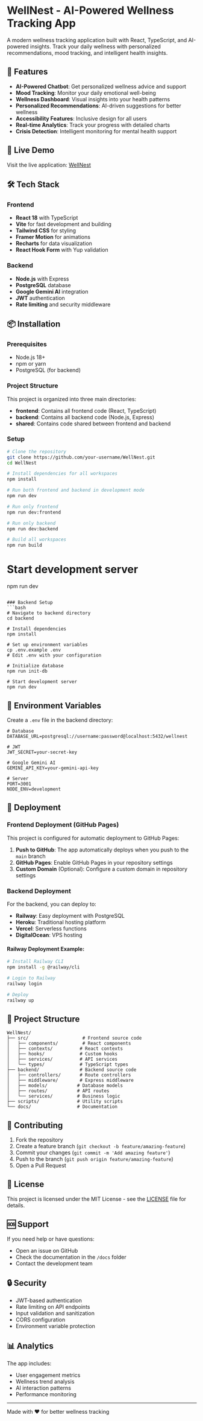 # WellNest - AI-Powered Wellness Tracking App

A modern wellness tracking application built with React, TypeScript, and AI-powered insights. Track your daily wellness with personalized recommendations, mood tracking, and intelligent health insights.

## 🌟 Features

- **AI-Powered Chatbot**: Get personalized wellness advice and support
- **Mood Tracking**: Monitor your daily emotional well-being
- **Wellness Dashboard**: Visual insights into your health patterns
- **Personalized Recommendations**: AI-driven suggestions for better wellness
- **Accessibility Features**: Inclusive design for all users
- **Real-time Analytics**: Track your progress with detailed charts
- **Crisis Detection**: Intelligent monitoring for mental health support

## 🚀 Live Demo

Visit the live application: [WellNest](https://wellnest-ai-frontend.onrender.com/)

## 🛠️ Tech Stack

### Frontend
- **React 18** with TypeScript
- **Vite** for fast development and building
- **Tailwind CSS** for styling
- **Framer Motion** for animations
- **Recharts** for data visualization
- **React Hook Form** with Yup validation

### Backend
- **Node.js** with Express
- **PostgreSQL** database
- **Google Gemini AI** integration
- **JWT** authentication
- **Rate limiting** and security middleware

## 📦 Installation

### Prerequisites
- Node.js 18+ 
- npm or yarn
- PostgreSQL (for backend)

### Project Structure
This project is organized into three main directories:

- **frontend**: Contains all frontend code (React, TypeScript)
- **backend**: Contains all backend code (Node.js, Express)
- **shared**: Contains code shared between frontend and backend

### Setup
```bash
# Clone the repository
git clone https://github.com/your-username/WellNest.git
cd WellNest

# Install dependencies for all workspaces
npm install

# Run both frontend and backend in development mode
npm run dev

# Run only frontend
npm run dev:frontend

# Run only backend
npm run dev:backend

# Build all workspaces
npm run build
```

# Start development server
npm run dev
```

### Backend Setup
```bash
# Navigate to backend directory
cd backend

# Install dependencies
npm install

# Set up environment variables
cp .env.example .env
# Edit .env with your configuration

# Initialize database
npm run init-db

# Start development server
npm run dev
```

## 🔧 Environment Variables

Create a `.env` file in the backend directory:

```env
# Database
DATABASE_URL=postgresql://username:password@localhost:5432/wellnest

# JWT
JWT_SECRET=your-secret-key

# Google Gemini AI
GEMINI_API_KEY=your-gemini-api-key

# Server
PORT=3001
NODE_ENV=development
```

## 🚀 Deployment

### Frontend Deployment (GitHub Pages)

This project is configured for automatic deployment to GitHub Pages:

1. **Push to GitHub**: The app automatically deploys when you push to the `main` branch
2. **GitHub Pages**: Enable GitHub Pages in your repository settings
3. **Custom Domain** (Optional): Configure a custom domain in repository settings

### Backend Deployment

For the backend, you can deploy to:

- **Railway**: Easy deployment with PostgreSQL
- **Heroku**: Traditional hosting platform
- **Vercel**: Serverless functions
- **DigitalOcean**: VPS hosting

#### Railway Deployment Example:
```bash
# Install Railway CLI
npm install -g @railway/cli

# Login to Railway
railway login

# Deploy
railway up
```

## 📁 Project Structure

```
WellNest/
├── src/                    # Frontend source code
│   ├── components/         # React components
│   ├── contexts/          # React contexts
│   ├── hooks/             # Custom hooks
│   ├── services/          # API services
│   └── types/             # TypeScript types
├── backend/               # Backend source code
│   ├── controllers/       # Route controllers
│   ├── middleware/        # Express middleware
│   ├── models/           # Database models
│   ├── routes/           # API routes
│   └── services/         # Business logic
├── scripts/              # Utility scripts
└── docs/                 # Documentation
```

## 🤝 Contributing

1. Fork the repository
2. Create a feature branch (`git checkout -b feature/amazing-feature`)
3. Commit your changes (`git commit -m 'Add amazing feature'`)
4. Push to the branch (`git push origin feature/amazing-feature`)
5. Open a Pull Request

## 📝 License

This project is licensed under the MIT License - see the [LICENSE](LICENSE) file for details.

## 🆘 Support

If you need help or have questions:
- Open an issue on GitHub
- Check the documentation in the `/docs` folder
- Contact the development team

## 🔒 Security

- JWT-based authentication
- Rate limiting on API endpoints
- Input validation and sanitization
- CORS configuration
- Environment variable protection

## 📊 Analytics

The app includes:
- User engagement metrics
- Wellness trend analysis
- AI interaction patterns
- Performance monitoring

---

Made with ❤️ for better wellness tracking
